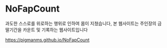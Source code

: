 # NoFapCount
과도한 스스로를 위로하는 행위로 인하여 몸이 지쳤습니다, 본 웹사이트는 주인장의 금딸기간을 카운트 및 기록하는 웹사이트입니다

https://pigmanms.github.io/NoFapCount 
